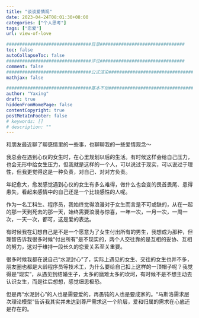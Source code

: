 ```yaml
---
title: "谈谈爱情观"
date: 2023-04-24T08:01:30+08:00
categories: ["个人思考"]
tags: ["恋爱"]
url: view-of-love

################################目录################################
toc: false
autoCollapseToc: false
################################评论################################
comment: false
################################公式渲染################################
mathjax: false

################################基本不动################################
author: "Yaxing"
draft: true
hiddenFromHomePage: false
contentCopyright: true
postMetaInFooter: false
# keywords: []
# description: ""
---
```


和朋友最近聊了聊感情里的一些事，也聊聊我的一些爱情观念～<!--more-->

我总会在遇到心仪的女生时，在心里规划以后的生活。有时候这样会给自己压力，也会无形中给女生压力，但我就是这样的一个人，可以说过于现实，可以说过于理性，但我更觉得这是一种负责，对自己、对对方负责。

年纪愈大，愈发感觉遇到心仪的女生有多么难得，做什么也会变的畏首畏尾、患得患失，看起来感情中的自己还是一个比较感性的人呢。

作为一名工科生、程序员，我始终觉得浪漫对于女生而言是不可或缺的，从在一起的那一天到死去的那一天，始终需要浪漫与惊喜，一年一次，一月一次，一周一次，一天一次，都可，这是爱的表达。

有时候我在幻想自己是不是一个愿意为了女生付出所有的男生，我想成为那种，但理智告诉我很多时候“付出所有”是不现实的，两个人交往靠的是互相的妥协、互相的努力，这对于维持一段长久的恋爱关系至关重要。

很多时候我都在说自己“水泥封心”了，实际上遇见的女生、交往的女生也并不多，朋友圈也都是大龄程序员等技术工，为什么要给自己扣上这样的一顶帽子呢？我觉得是“现实”，从遇见到结婚生子，太多的磨难太多的坎坷，有时候不是不想主动去认识女生，而是往后想想，感觉细思极恐。

但是再“水泥封心”的人也是需要爱的，再愚钝的人也是要成家的。“马斯洛需求层次理论模型”告诉我其实并未达到尊严需求这一个阶层，爱和归属的需求在心底还是存在的。
